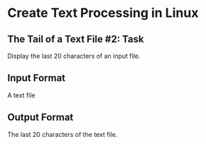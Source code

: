 # Create Text Processing in Linux

## The Tail of a Text File #2: Task

Display the last 20 characters of an input file.

## Input Format

A text file

## Output Format

The last 20 characters of the text file.
